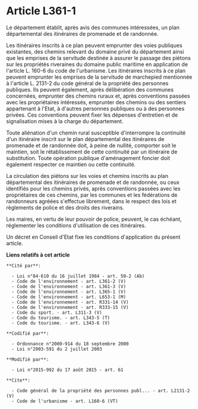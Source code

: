 # Article L361-1

Le département établit, après avis des communes intéressées, un plan départemental des itinéraires de promenade et de
randonnée. 

Les itinéraires inscrits à ce plan peuvent emprunter des voies publiques existantes, des chemins relevant du domaine privé du
département ainsi que les emprises de la servitude destinée à assurer le passage des piétons sur les propriétés riveraines du
domaine public maritime en application de l'article L. 160-6 du code de l'urbanisme. Les itinéraires inscrits à ce plan
peuvent emprunter les emprises de la servitude de marchepied mentionnée à l'article L. 2131-2 du code général de la propriété
des personnes publiques. Ils peuvent également, après délibération des communes concernées, emprunter des chemins ruraux et,
après conventions passées avec les propriétaires intéressés, emprunter des chemins ou des sentiers appartenant à l'Etat, à
d'autres personnes publiques ou à des personnes privées. Ces conventions peuvent fixer les dépenses d'entretien et de
signalisation mises à la charge du département. 

Toute aliénation d'un chemin rural susceptible d'interrompre la continuité d'un itinéraire inscrit sur le plan départemental
des itinéraires de promenade et de randonnée doit, à peine de nullité, comporter soit le maintien, soit le rétablissement de
cette continuité par un itinéraire de substitution. Toute opération publique d'aménagement foncier doit également respecter
ce maintien ou cette continuité. 

La circulation des piétons sur les voies et chemins inscrits au plan départemental des itinéraires de promenade et de
randonnée, ou ceux identifiés pour les chemins privés, après conventions passées avec les propriétaires de ces chemins, par
les communes et les fédérations de randonneurs agréées s'effectue librement, dans le respect des lois et règlements de police
et des droits des riverains. 

Les maires, en vertu de leur pouvoir de police, peuvent, le cas échéant, réglementer les conditions d'utilisation de ces
itinéraires. 

Un décret en Conseil d'Etat fixe les conditions d'application du présent article.

**Liens relatifs à cet article**

	**Cité par**:

	  - Loi n°84-610 du 16 juillet 1984 - art. 50-2 (Ab)
	  - Code de l'environnement - art. L361-2 (V)
	  - Code de l'environnement - art. L361-3 (V)
	  - Code de l'environnement - art. L365-1 (V)
	  - Code de l'environnement - art. L653-1 (M)
	  - Code de l'environnement - art. R331-14 (V)
	  - Code de l'environnement - art. R333-15 (V)
	  - Code du sport. - art. L311-3 (V)
	  - Code du tourisme. - art. L343-5 (T)
	  - Code du tourisme. - art. L343-6 (V)

	**Codifié par**:

	  - Ordonnance n°2000-914 du 18 septembre 2000
	  - Loi n°2003-591 du 2 juillet 2003

	**Modifié par**:

	  - Loi n°2015-992 du 17 août 2015 - art. 61

	**Cite**:

	  - Code général de la propriété des personnes publ... - art. L2131-2 (V)
	  - Code de l'urbanisme - art. L160-6 (VT)

